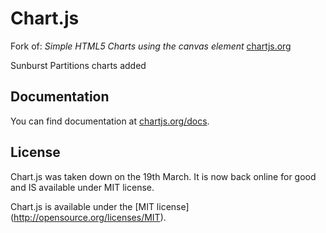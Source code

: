 Chart.js
=======
Fork of: *Simple HTML5 Charts using the canvas element* [chartjs.org](http://www.chartjs.org)

Sunburst Partitions charts added

Documentation
-------
You can find documentation at [chartjs.org/docs](http://www.chartjs.org/docs).

License
-------
Chart.js was taken down on the 19th March. It is now back online for good and IS available under MIT license.

Chart.js is available under the [MIT license] (http://opensource.org/licenses/MIT).